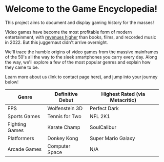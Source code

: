 # Welcome to the Game Encyclopedia!
This project aims to document and display gaming history for the masses! 

Video games have become the most profitable form of modern entertainment, with [revenues higher](https://www.statista.com/chart/22392/global-revenue-of-selected-entertainment-industry-sectors/?__sso_cookie_checker=failed) than books, films, and recorded music in 2022. But this juggernaut didn't arrive overnight. 

We'll trace the humble origins of video games from the massive mainframes of the 50's all the way to the sleek smartphones you carry every day. Along the way, we'll explore a few of the most popular genres and explain how they came to be.

Learn more about us (link to contact page here), and jump into your journey below!

| Genre | Definitive Debut | Highest Rated (via Metacritic) |
|-------|------------------|--------------------------------|
| FPS   | Wolfenstein 3D   | Perfect Dark                   |
| Sports Games | Tennis for Two |   NFL 2K1 |
| Fighting Games | Karate Champ |   SoulCalibur |
| Platformers | Donkey Kong | Super Mario Galaxy |
| Arcade Games | Computer Space | N/A |